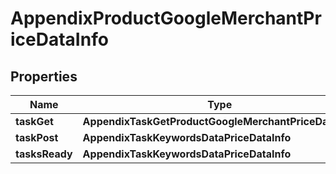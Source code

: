 # AppendixProductGoogleMerchantPriceDataInfo


## Properties

| Name | Type | Description | Notes |
|------------ | ------------- | ------------- | -------------|
**taskGet** | **AppendixTaskGetProductGoogleMerchantPriceDataInfo** |  |[optional]|
**taskPost** | **AppendixTaskKeywordsDataPriceDataInfo** |  |[optional]|
**tasksReady** | **AppendixTaskKeywordsDataPriceDataInfo** |  |[optional]|
